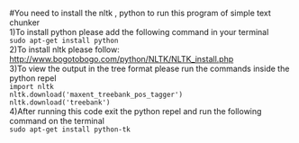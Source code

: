 
#You need to install the nltk , python to run this program of simple text chunker <br>
1)To install python please add the following command in your terminal<br>
<code>sudo apt-get install python</code> <br>
2)To install nltk please follow: http://www.bogotobogo.com/python/NLTK/NLTK_install.php<br>
3)To view the output in the tree format please run the commands inside the python repel <br>
<code>import nltk</code><br>
<code>nltk.download('maxent_treebank_pos_tagger')</code><br>
<code>nltk.download('treebank')</code><br>
4)After running this code exit the python repel and run the following command on the terminal <br>
<code>sudo apt-get install python-tk</code><br>

